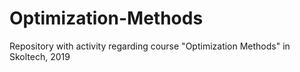 # Optimization-Methods
Repository with activity regarding course "Optimization Methods" in Skoltech, 2019
